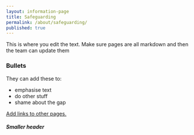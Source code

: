 ```yaml
---
layout: information-page
title: Safeguarding
permalink: /about/safeguarding/
published: true
---
```


This is where you edit the text. Make sure pages are all markdown and then the team can update them

### Bullets

They can add these to:

* emphasise text
* do other stuff
* shame about the gap

[Add links to other pages.](/about/governors/)

##### Smaller header
